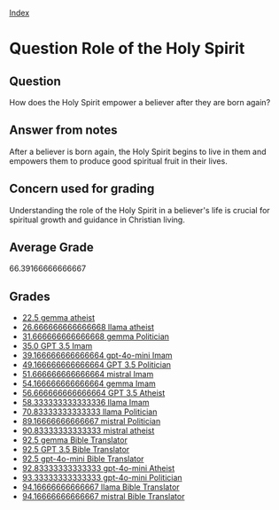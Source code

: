 
[Index](../../index.md)
# Question Role of the Holy Spirit
## Question
How does the Holy Spirit empower a believer after they are born again?

## Answer from notes
After a believer is born again, the Holy Spirit begins to live in them and empowers them to produce good spiritual fruit in their lives.

## Concern used for grading
Understanding the role of the Holy Spirit in a believer's life is crucial for spiritual growth and guidance in Christian living.

## Average Grade
66.39166666666667

## Grades
 * [22.5 gemma atheist](../answers/gemma_atheist/Role_of_the_Holy_Spirit.md)
 * [26.666666666666668 llama atheist](../answers/llama_atheist/Role_of_the_Holy_Spirit.md)
 * [31.666666666666668 gemma Politician](../answers/gemma_Politician/Role_of_the_Holy_Spirit.md)
 * [35.0 GPT 3.5 Imam](../answers/GPT_3.5_Imam/Role_of_the_Holy_Spirit.md)
 * [39.166666666666664 gpt-4o-mini Imam](../answers/gpt-4o-mini_Imam/Role_of_the_Holy_Spirit.md)
 * [49.166666666666664 GPT 3.5 Politician](../answers/GPT_3.5_Politician/Role_of_the_Holy_Spirit.md)
 * [51.666666666666664 mistral Imam](../answers/mistral_Imam/Role_of_the_Holy_Spirit.md)
 * [54.166666666666664 gemma Imam](../answers/gemma_Imam/Role_of_the_Holy_Spirit.md)
 * [56.666666666666664 GPT 3.5 Atheist](../answers/GPT_3.5_Atheist/Role_of_the_Holy_Spirit.md)
 * [58.333333333333336 llama Imam](../answers/llama_Imam/Role_of_the_Holy_Spirit.md)
 * [70.83333333333333 llama Politician](../answers/llama_Politician/Role_of_the_Holy_Spirit.md)
 * [89.16666666666667 mistral Politician](../answers/mistral_Politician/Role_of_the_Holy_Spirit.md)
 * [90.83333333333333 mistral atheist](../answers/mistral_atheist/Role_of_the_Holy_Spirit.md)
 * [92.5 gemma Bible Translator](../answers/gemma_Bible_Translator/Role_of_the_Holy_Spirit.md)
 * [92.5 GPT 3.5 Bible Translator](../answers/GPT_3.5_Bible_Translator/Role_of_the_Holy_Spirit.md)
 * [92.5 gpt-4o-mini Bible Translator](../answers/gpt-4o-mini_Bible_Translator/Role_of_the_Holy_Spirit.md)
 * [92.83333333333333 gpt-4o-mini Atheist](../answers/gpt-4o-mini_Atheist/Role_of_the_Holy_Spirit.md)
 * [93.33333333333333 gpt-4o-mini Politician](../answers/gpt-4o-mini_Politician/Role_of_the_Holy_Spirit.md)
 * [94.16666666666667 llama Bible Translator](../answers/llama_Bible_Translator/Role_of_the_Holy_Spirit.md)
 * [94.16666666666667 mistral Bible Translator](../answers/mistral_Bible_Translator/Role_of_the_Holy_Spirit.md)
